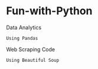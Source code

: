 # Fun-with-Python

  Data Analytics 
  
    Using Pandas
  
  
  Web Scraping Code 
  
    Using Beautiful Soup
